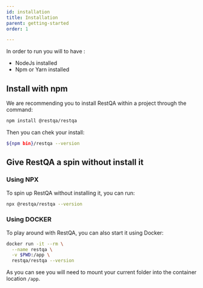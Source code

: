 ```yaml
---
id: installation
title: Installation
parent: getting-started
order: 1

---
```


In order to run you will to have :

* NodeJs installed
* Npm or Yarn installed

## Install with npm

We are recommending you to install RestQA within a project through the command:

```bash
npm install @restqa/restqa
```

Then you can chek your install:

```bash
${npm bin}/restqa --version
```

## Give RestQA a spin without install it

### Using NPX

To spin up RestQA without installing it, you can run:

```bash
npx @restqa/restqa --version
```


### Using DOCKER

To play around with RestQA, you can also start it using Docker:

```bash
docker run -it --rm \
  --name restqa \
  -v $PWD:/app \
  restqa/restqa --version
```

As you can see you will need to mount your current folder into the container location `/app`.
